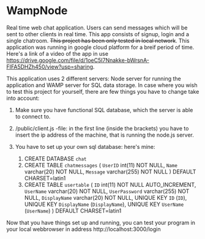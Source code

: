 # WampNode

Real time web chat application. Users can send messages which will be sent to other clients in real time. This app consists of signup, login and a single chatroom.
~~This project has been only tested in local network~~. This application was running in google cloud platform for a breif period of time. Here's a link of a video of the app in use <https://drive.google.com/file/d/1oeC5I7Nnakke-bWrsnA-FIFA5DHZh450/view?usp=sharing>.

This application uses 2 different servers: Node server for running the application and WAMP server for SQL data storage.
In case where you wish to test this project for yourself, there are few things you have to change take into account:

1. Make sure you have functional SQL database, which the server is able to connect to.
2. /public/client.js -file: in the first line (inside the brackets) you have to insert the ip address of the machine, that is running the node.js server.

3. You have to set up your own sql database: here's mine:

   1. CREATE DATABASE `chat`
   2. CREATE TABLE `chatmessages` (
      `UserID` int(11) NOT NULL,
      `Name` varchar(20) NOT NULL,
      `Message` varchar(255) NOT NULL
      ) DEFAULT CHARSET=latin1
   3. CREATE TABLE `usertable` (
      `ID` int(11) NOT NULL AUTO_INCREMENT,
      `UserName` varchar(20) NOT NULL,
      `UserPassword` varchar(255) NOT NULL,
      `DisplayName` varchar(20) NOT NULL,
      UNIQUE KEY `ID` (`ID`),
      UNIQUE KEY `DisplayName` (`DisplayName`),
      UNIQUE KEY `UserName` (`UserName`)
      ) DEFAULT CHARSET=latin1

Now that you have things set up and running, you can test your program in your local webbrowser in address http://localhost:3000/login
